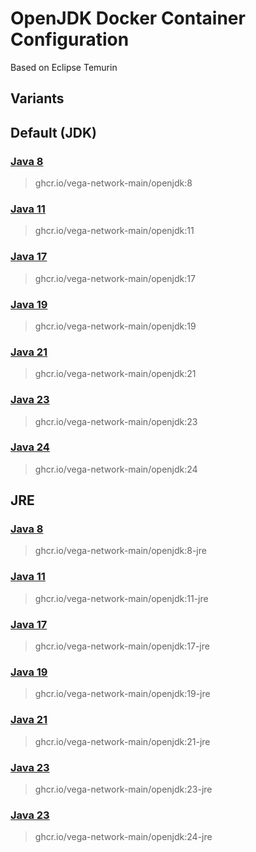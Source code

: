 # OpenJDK Docker Container Configuration

Based on Eclipse Temurin

## Variants

## Default (JDK)

### [Java 8](https://github.com/vega-network-main/java-docker-images/tree/main/OpenJDK/8)
> ghcr.io/vega-network-main/openjdk:8

### [Java 11](https://github.com/vega-network-main/java-docker-images/tree/main/OpenJDK/11)
> ghcr.io/vega-network-main/openjdk:11

### [Java 17](https://github.com/vega-network-main/java-docker-images/tree/main/OpenJDK/17)
> ghcr.io/vega-network-main/openjdk:17

### [Java 19](https://github.com/vega-network-main/java-docker-images/tree/main/OpenJDK/19)
> ghcr.io/vega-network-main/openjdk:19

### [Java 21](https://github.com/vega-network-main/java-docker-images/tree/main/OpenJDK/21)
> ghcr.io/vega-network-main/openjdk:21

### [Java 23](https://github.com/vega-network-main/java-docker-images/tree/main/OpenJDK/23)
> ghcr.io/vega-network-main/openjdk:23

### [Java 24](https://github.com/vega-network-main/java-docker-images/tree/main/OpenJDK/24)
> ghcr.io/vega-network-main/openjdk:24

## JRE

### [Java 8](https://github.com/vega-network-main/java-docker-images/tree/main/OpenJDK/8-jre)
> ghcr.io/vega-network-main/openjdk:8-jre

### [Java 11](https://github.com/vega-network-main/java-docker-images/tree/main/OpenJDK/11-jre)
> ghcr.io/vega-network-main/openjdk:11-jre

### [Java 17](https://github.com/vega-network-main/java-docker-images/tree/main/OpenJDK/17-jre)
> ghcr.io/vega-network-main/openjdk:17-jre

### [Java 19](https://github.com/vega-network-main/java-docker-images/tree/main/OpenJDK/19-jre)
> ghcr.io/vega-network-main/openjdk:19-jre

### [Java 21](https://github.com/vega-network-main/java-docker-images/tree/main/OpenJDK/21-jre)
> ghcr.io/vega-network-main/openjdk:21-jre

### [Java 23](https://github.com/vega-network-main/java-docker-images/tree/main/OpenJDK/23-jre)
> ghcr.io/vega-network-main/openjdk:23-jre

### [Java 23](https://github.com/vega-network-main/java-docker-images/tree/main/OpenJDK/24-jre)
> ghcr.io/vega-network-main/openjdk:24-jre